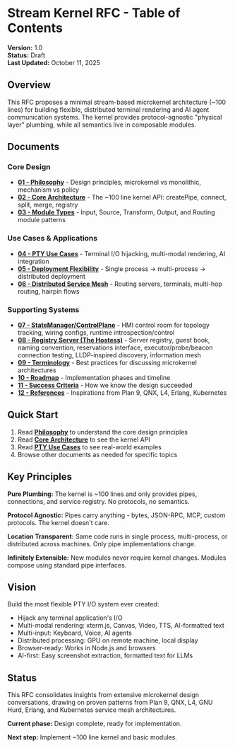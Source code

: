 # Stream Kernel RFC - Table of Contents

**Version:** 1.0  
**Status:** Draft  
**Last Updated:** October 11, 2025

## Overview

This RFC proposes a minimal stream-based microkernel architecture (~100 lines) for building flexible, distributed terminal rendering and AI agent communication systems. The kernel provides protocol-agnostic "physical layer" plumbing, while all semantics live in composable modules.

## Documents

### Core Design
- **[01 - Philosophy](01-philosophy.md)** - Design principles, microkernel vs monolithic, mechanism vs policy
- **[02 - Core Architecture](02-core-architecture.md)** - The ~100 line kernel API: createPipe, connect, split, merge, registry
- **[03 - Module Types](03-module-types.md)** - Input, Source, Transform, Output, and Routing module patterns

### Use Cases & Applications  
- **[04 - PTY Use Cases](04-pty-use-cases.md)** - Terminal I/O hijacking, multi-modal rendering, AI integration
- **[05 - Deployment Flexibility](05-deployment-flexibility.md)** - Single process → multi-process → distributed deployment
- **[06 - Distributed Service Mesh](06-distributed-service-mesh.md)** - Routing servers, terminals, multi-hop routing, hairpin flows

### Supporting Systems
- **[07 - StateManager/ControlPlane](07-state-manager.md)** - HMI control room for topology tracking, wiring configs, runtime introspection/control
- **[08 - Registry Server (The Hostess)](08-registry-server.md)** - Server registry, guest book, naming convention, reservations interface, executor/probe/beacon connection testing, LLDP-inspired discovery, information mesh
- **[09 - Terminology](09-terminology.md)** - Best practices for discussing microkernel architectures
- **[10 - Roadmap](10-roadmap.md)** - Implementation phases and timeline
- **[11 - Success Criteria](11-success-criteria.md)** - How we know the design succeeded
- **[12 - References](12-references.md)** - Inspirations from Plan 9, QNX, L4, Erlang, Kubernetes

## Quick Start

1. Read **[Philosophy](01-philosophy.md)** to understand the core design principles
2. Read **[Core Architecture](02-core-architecture.md)** to see the kernel API
3. Read **[PTY Use Cases](04-pty-use-cases.md)** to see real-world examples
4. Browse other documents as needed for specific topics

## Key Principles

**Pure Plumbing:** The kernel is ~100 lines and only provides pipes, connections, and service registry. No protocols, no semantics.

**Protocol Agnostic:** Pipes carry anything - bytes, JSON-RPC, MCP, custom protocols. The kernel doesn't care.

**Location Transparent:** Same code runs in single process, multi-process, or distributed across machines. Only pipe implementations change.

**Infinitely Extensible:** New modules never require kernel changes. Modules compose using standard pipe interfaces.

## Vision

Build the most flexible PTY I/O system ever created:
- Hijack any terminal application's I/O
- Multi-modal rendering: xterm.js, Canvas, Video, TTS, AI-formatted text
- Multi-input: Keyboard, Voice, AI agents
- Distributed processing: GPU on remote machine, local display
- Browser-ready: Works in Node.js and browsers
- AI-first: Easy screenshot extraction, formatted text for LLMs

## Status

This RFC consolidates insights from extensive microkernel design conversations, drawing on proven patterns from Plan 9, QNX, L4, GNU Hurd, Erlang, and Kubernetes service mesh architectures.

**Current phase:** Design complete, ready for implementation.

**Next step:** Implement ~100 line kernel and basic modules.
